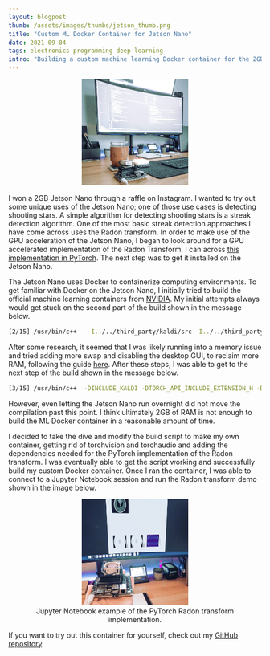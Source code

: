 ```yaml
---
layout: blogpost
thumb: /assets/images/thumbs/jetson_thumb.png
title: "Custom ML Docker Container for Jetson Nano"
date: 2021-09-04
tags: electronics programming deep-learning
intro: "Building a custom machine learning Docker container for the 2GB Jetson Nano."
---
```


<div align="center">
<figure>
<img src="/assets/images/blogs/jetson_desk.png" alt="2GB Jetson Nano" style="width:50%">
</figure>
</div>

I won a 2GB Jetson Nano through a raffle on Instagram. I wanted to try out some unique uses of the Jetson Nano; one of those use cases is detecting shooting stars. A simple algorithm for detecting shooting stars is a streak detection algorithm. One of the most basic streak detection approaches I have come across uses the Radon transform. In order to make use of the GPU acceleration of the Jetson Nano, I began to look around for a GPU accelerated implementation of the Radon Transform. I can across <a href="https://github.com/matteo-ronchetti/torch-radon" target="_blank">this implementation in PyTorch</a>. The next step was to get it installed on the Jetson Nano.

The Jetson Nano uses Docker to containerize computing environments. To get familiar with Docker on the Jetson Nano, I initially tried to build the official machine learning containers from  <a href="https://github.com/dusty-nv/jetson-containers" target="_blank">NVIDIA</a>. My initial attempts always would get stuck on the second part of the build shown in the message below.
```bash
[2/15] /usr/bin/c++   -I../../third_party/kaldi/src -I../../third_party/kaldi/submodule/src -isystem /usr/local/lib/python3.6/dist-packages/torch/include -isystem /usr/local/lib/python3.6/dist-packages/torch/include/torch/csrc/api/include -isystem /usr/local/cuda-10.2/include -Wall -D_GLIBCXX_USE_CXX11_ABI=1 -fvisibility=hidden -O3 -DNDEBUG -fPIC   -D_GLIBCXX_USE_CXX11_ABI=1 -std=gnu++14 -MD -MT third_party/kaldi/CMakeFiles/kaldi.dir/submodule/src/base/kaldi-error.cc.o -MF third_party/kaldi/CMakeFiles/kaldi.dir/submodule/src/base/kaldi-error.cc.o.d -o third_party/kaldi/CMakeFiles/kaldi.dir/submodule/src/base/kaldi-error.cc.o -c ../../third_party/kaldi/submodule/src/base/kaldi-error.cc
```

After some research, it seemed that I was likely running into a memory issue and tried adding more swap and disabling the desktop GUI, to reclaim more RAM, following the guide <a href="https://github.com/dusty-nv/jetson-inference/blob/master/docs/pytorch-transfer-learning.md#mounting-swap" target="_blank">here</a>. After these steps, I was able to get to the next step of the build shown in the message below.
```bash
[3/15] /usr/bin/c++  -DINCLUDE_KALDI -DTORCH_API_INCLUDE_EXTENSION_H -DUSE_CUDA -D_torchaudio_EXPORTS -I../../ -I/usr/include/python3.6m -isystem /usr/local/lib/python3.6/dist-packages/torch/include -isystem /usr/local/lib/python3.6/dist-packages/torch/include/torch/csrc/api/include -isystem /usr/local/cuda-10.2/include -I../../third_party/kaldi/src -I../../third_party/kaldi/submodule/src -Wall -D_GLIBCXX_USE_CXX11_ABI=1 -O3 -DNDEBUG -fPIC   -D_GLIBCXX_USE_CXX11_ABI=1 -std=gnu++14 -MD -MT torchaudio/csrc/CMakeFiles/_torchaudio.dir/pybind.cpp.o -MF torchaudio/csrc/CMakeFiles/_torchaudio.dir/pybind.cpp.o.d -o torchaudio/csrc/CMakeFiles/_torchaudio.dir/pybind.cpp.o -c ../../torchaudio/csrc/pybind.cpp
```
However, even letting the Jetson Nano run overnight did not move the compilation past this point. I think ultimately 2GB of RAM is not enough to build the ML Docker container in a reasonable amount of time.

I decided to take the dive and modify the build script to make my own container, getting rid of torchvision and torchaudio and adding the dependencies needed for the PyTorch implementation of the Radon transform. I was eventually able to get the script working and successfully build my custom Docker container. Once I ran the container, I was able to connect to a Jupyter Notebook session and run the Radon transform demo shown in the image below.
<div align="center">
<figure>
<img src="/assets/images/blogs/jetson_container.png" alt="Style Image" style="width:50%">
<figcaption>Jupyter Notebook example of the PyTorch Radon transform implementation.</figcaption>
</figure>
</div>

If you want to try out this container for yourself, check out my <a href="https://github.com/michaelriedl/jetson-torch-radon" target="_blank">GitHub repository</a>.
